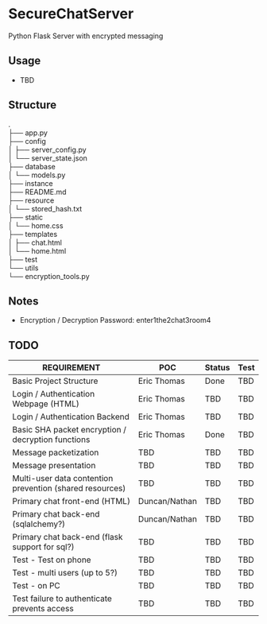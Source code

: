 # SecureChatServer
Python Flask Server with encrypted messaging

## Usage
- TBD

## Structure
.<br>
├── app.py <br>
├── config<br>
│   ├── server_config.py<br>
│   └── server_state.json<br>
├── database<br>
│   └── models.py<br>
├── instance<br>
├── README.md<br>
├── resource<br>
│   └── stored_hash.txt<br>
├── static<br>
│   └── home.css<br>
├── templates<br>
│   ├── chat.html<br>
│   └── home.html<br>
├── test<br>
└── utils<br>
    └── encryption_tools.py<br>

## Notes
- Encryption / Decryption Password: enter1the2chat3room4
  
## TODO

| REQUIREMENT                                              | POC           | Status | Test |
| -------------------------------------------------------- | ------------- | ------ | ---- |
| Basic Project Structure                                  | Eric Thomas   | Done   | TBD  |
| Login / Authentication Webpage (HTML)                    | Eric Thomas   | TBD    | TBD  |
| Login / Authentication Backend                           | Eric Thomas   | TBD    | TBD  |
| Basic SHA packet encryption / decryption functions       | Eric Thomas   | Done   | TBD  |
| Message packetization                                    | TBD           | TBD    | TBD  |
| Message presentation                                     | TBD           | TBD    | TBD  |
| Multi-user data contention prevention (shared resources) | TBD           | TBD    | TBD  |
| Primary chat front-end (HTML)                            | Duncan/Nathan | TBD    | TBD  |
| Primary chat back-end (sqlalchemy?)                      | Duncan/Nathan | TBD    | TBD  |
| Primary chat back-end (flask support for sql?)           | TBD           | TBD    | TBD  |
| Test - Test on phone                                     | TBD           | TBD    | TBD  |
| Test - multi users (up to 5?)                            | TBD           | TBD    | TBD  |
| Test - on PC                                             | TBD           | TBD    | TBD  |
| Test failure to authenticate prevents access             | TBD           | TBD    | TBD  |




